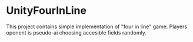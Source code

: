 # UnityFourInLine

This project contains simple implementation of "four in line" game. Players oponent is pseudo-ai choosing accesible fields randomly.
